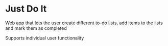 # Just Do It

Web app that lets the user create different to-do lists, add items to the lists and mark them as completed


Supports individual user functionality
